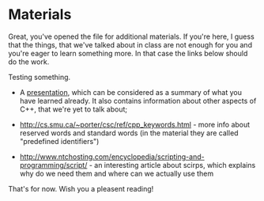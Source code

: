 Materials
=====================

Great, you've opened the file for additional materials. If you're here, I guess that the things, that we've talked about in class are not enough for you and you're eager to learn something more. In that case the links below should do the work.

Testing something.

* A [presentation](http://www.letu.edu/people/stevearmstrong/COSC%201303/NellDale%20Lectures/chapter%202.ppt), which can be considered as a summary of what you have learned already. It also contains information about other aspects of C++, that we're yet to talk about;

* http://cs.smu.ca/~porter/csc/ref/cpp_keywords.html - more info about reserved words and standard words (in the material they are called "predefined identifiers")

* http://www.ntchosting.com/encyclopedia/scripting-and-programming/script/ - an interesting article about scirps, which explains why do we need them and where can we actually use them

That's for now. 
Wish you a pleasent reading!
